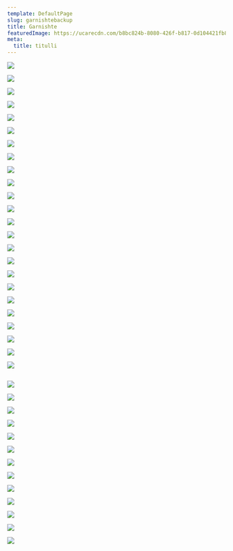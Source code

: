 ```yaml
---
template: DefaultPage
slug: garnishtebackup
title: Garnishte
featuredImage: https://ucarecdn.com/b8bc824b-8080-426f-b817-0d104421fb8e/
meta:
  title: titulli
---
```



![](https://ucarecdn.com/9de5236a-59f3-43ac-9461-b3c671246f81/)

![](https://ucarecdn.com/e34a9745-e2a4-4f8b-8f68-5e2ce0c492b4/)

![](https://ucarecdn.com/3f9b3643-f77e-4603-84d6-f63110c6e643/)

![](https://ucarecdn.com/af93581d-6eaf-485f-9b66-3acbd1e4eb98/)

![](https://ucarecdn.com/b9c3c7c1-5a60-4726-9a6b-d2e243c9db1f/)

![](https://ucarecdn.com/4f84660c-3884-4964-8528-431c28aea36d/)

![](https://ucarecdn.com/219ae7d1-9dca-4818-a9c2-5e55dfb8a64f/)

![](https://ucarecdn.com/08933d33-83c9-46a9-9dcd-d83d84565de4/)

![](https://ucarecdn.com/2086fd8a-9b1e-48fa-8512-4166742640e4/)

![](https://ucarecdn.com/d08f3b4b-a553-4db1-bf6b-bee45c89e9bb/)

![](https://ucarecdn.com/ee98399f-3034-4dcf-85dd-e1ad77d82558/)

![](https://ucarecdn.com/50a29bb2-a47b-42f7-89fa-cfb6750ec3a2/)

![](https://ucarecdn.com/df6b80fc-9acd-4d00-8f62-3355aa6e03c1/)

![](https://ucarecdn.com/fdebf054-9519-4349-b858-614b568733e0/)

![](https://ucarecdn.com/3f1d0d29-9a2a-4538-8406-64e4037fc1cc/)

![](https://ucarecdn.com/22adbc84-b546-4de7-bfb3-7cf329c88a3d/)

![](https://ucarecdn.com/3ae8e9c1-0997-4d52-8ad0-50de5174bc04/)

![](https://ucarecdn.com/5cd0c5cb-55e6-424b-9364-9c9a8939a269/)

![](https://ucarecdn.com/16ad24f6-d64a-42a5-abc3-666c5ac64110/)

![](https://ucarecdn.com/4b81d439-38e1-4428-ac75-660ad83b0b5e/)

![](https://ucarecdn.com/a9b675fe-50bc-4073-8736-38110de69d1b/)

![](https://ucarecdn.com/28b3d4e4-a99e-4017-a3fb-21fac5cecf17/)

![](https://ucarecdn.com/d2b777a3-44dd-4ac0-8535-695bd9e245f2/)

![](https://ucarecdn.com/4fea036d-ab7b-416e-a45c-a2035cc190d0/)

![]()

![](https://ucarecdn.com/8f63bd06-57b3-4210-8a46-98d55f8fc4ea/)

![](https://ucarecdn.com/87187485-acf4-4724-8eab-c94e56cf4932/)

![](https://ucarecdn.com/881ded97-8fe0-4f4c-b0dd-a6008a3c5d4d/)

![](https://ucarecdn.com/33f1ecdf-05fa-402c-8a3f-867efa660adb/)

![](https://ucarecdn.com/63503ca0-ba46-41cf-8d79-4db84971bd90/)

![](https://ucarecdn.com/c60389dc-b9f2-4db0-b348-15c483a488d2/)

![](https://ucarecdn.com/84cd3073-b559-4d98-a972-3bc68057819c/)

![](https://ucarecdn.com/8595ae4f-8af9-408b-869b-03b71931b0f9/)

![](https://ucarecdn.com/130a35e4-c8ed-4827-b8ea-8dced052ac41/)

![](https://ucarecdn.com/9366fb7c-1775-4d1f-9d66-e2708b160d17/)

![](https://ucarecdn.com/3b1917be-e7c5-4576-9702-65fbeb7946d4/)

![](https://ucarecdn.com/91d50afe-96a0-4899-ad83-73a7c35cac8c/)

![](https://ucarecdn.com/7e90ed49-a6e5-40e1-b894-d540b9d5e68b/)